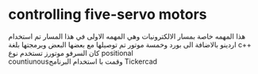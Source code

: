 # controlling five-servo motors
هذا المهمه خاصة بمسار الالكترونيات وهي المهمه الاولى في هذا المسار 
تم استخدام اردينو بالاضافة الى بورد وخمسة موتور
تم توصيلها مع بعضها البعض وبرمجتها بلغة c++ 
كان السرفو موتورز تستخدم نوع  positional  
 countiunousوقمت با استخدام 
البرنامج Tickercad
